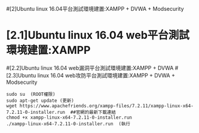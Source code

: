 #[2]Ubuntu linux 16.04平台測試環境建置:XAMPP + DVWA + Modsecurity
# [2.1]Ubuntu linux 16.04 web平台測試環境建置:XAMPP
#[2.2]Ubuntu linux 16.04 web漏洞平台測試環境建置:XAMPP + DVWA
#[2.3]Ubuntu linux 16.04 web攻防平台測試環境建置:XAMPP + DVWA + Modsecurity 
  
  
  ```
  sudo su  (ROOT權限)
  sudo apt-get update (更新)
  wget https://www.apachefriends.org/xampp-files/7.2.11/xampp-linux-x64-7.2.11-0-installer.run  ##官網的最新下載連結
  chmod +x xampp-linux-x64-7.2.11-0-installer.run
  ./xampp-linux-x64-7.2.11-0-installer.run  (執行
  
